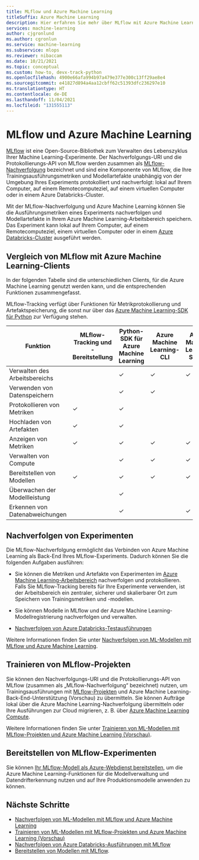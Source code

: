 ```yaml
---
title: MLflow und Azure Machine Learning
titleSuffix: Azure Machine Learning
description: Hier erfahren Sie mehr über MLflow mit Azure Machine Learning, um Metriken und Artefakte von ML-Modellen zu protokollieren, und stellen Sie Ihre ML-Modelle als Webdienst bereit.
services: machine-learning
author: cjgronlund
ms.author: cgronlun
ms.service: machine-learning
ms.subservice: mlops
ms.reviewer: nibaccam
ms.date: 10/21/2021
ms.topic: conceptual
ms.custom: how-to, devx-track-python
ms.openlocfilehash: 4900e66afa994b97a479e377e300c13ff29ae8e4
ms.sourcegitcommit: e41827d894a4aa12cbff62c51393dfc236297e10
ms.translationtype: HT
ms.contentlocale: de-DE
ms.lasthandoff: 11/04/2021
ms.locfileid: "131555113"
---
```

# <a name="mlflow-and-azure-machine-learning"></a>MLflow und Azure Machine Learning

[MLflow](https://www.mlflow.org) ist eine Open-Source-Bibliothek zum Verwalten des Lebenszyklus Ihrer Machine Learning-Experimente.  Der Nachverfolgungs-URI und die Protokollierungs-API von MLflow werden zusammen als [MLflow-Nachverfolgung](https://mlflow.org/docs/latest/quickstart.html#using-the-tracking-api) bezeichnet und sind eine Komponente von MLflow, die Ihre Trainingsausführungsmetriken und Modellartefakte unabhängig von der Umgebung Ihres Experiments protokolliert und nachverfolgt: lokal auf Ihrem Computer, auf einem Remotecomputeziel, auf einem virtuellen Computer oder in einem Azure Databricks-Cluster. 

Mit der MLflow-Nachverfolgung und Azure Machine Learning können Sie die Ausführungsmetriken eines Experiments nachverfolgen und Modellartefakte in Ihrem Azure Machine Learning-Arbeitsbereich speichern. Das Experiment kann lokal auf Ihrem Computer, auf einem Remotecomputeziel, einem virtuellen Computer oder in einem [Azure Databricks-Cluster](how-to-use-mlflow-azure-databricks.md) ausgeführt werden. 

## <a name="compare-mlflow-and-azure-machine-learning-clients"></a>Vergleich von MLflow mit Azure Machine Learning-Clients

 In der folgenden Tabelle sind die unterschiedlichen Clients, für die Azure Machine Learning genutzt werden kann, und die entsprechenden Funktionen zusammengefasst.

 MLflow-Tracking verfügt über Funktionen für Metrikprotokollierung und Artefaktspeicherung, die sonst nur über das [Azure Machine Learning-SDK für Python](/python/api/overview/azure/ml/intro) zur Verfügung stehen.

| Funktion | MLflow-Tracking und -Bereitstellung | Python-SDK für Azure Machine Learning |  Azure Machine Learning-CLI | Azure Machine Learning Studio|
|---|---|---|---|---|
| Verwalten des Arbeitsbereichs |   | ✓ | ✓ | ✓ |
| Verwenden von Datenspeichern  |   | ✓ | ✓ | |
| Protokollieren von Metriken      | ✓ | ✓ |   | |
| Hochladen von Artefakten | ✓ | ✓ |   | |
| Anzeigen von Metriken     | ✓ | ✓ | ✓ | ✓ |
| Verwalten von Compute   |   | ✓ | ✓ | ✓ |
| Bereitstellen von Modellen    | ✓ | ✓ | ✓ | ✓ |
|Überwachen der Modellleistung||✓|  |   |
| Erkennen von Datenabweichungen |   | ✓ |   | ✓ |


## <a name="track-experiments"></a>Nachverfolgen von Experimenten

Die MLflow-Nachverfolgung ermöglicht das Verbinden von Azure Machine Learning als Back-End Ihres MLflow-Experiments. Dadurch können Sie die folgenden Aufgaben ausführen:

+ Sie können die Metriken und Artefakte von Experimenten im [Azure Machine Learning-Arbeitsbereich](./concept-azure-machine-learning-architecture.md#workspace) nachverfolgen und protokollieren. Falls Sie MLflow-Tracking bereits für Ihre Experimente verwenden, ist der Arbeitsbereich ein zentraler, sicherer und skalierbarer Ort zum Speichern von Trainingsmetriken und -modellen. 

+ Sie können Modelle in MLflow und der Azure Machine Learning-Modellregistrierung nachverfolgen und verwalten.

+ [Nachverfolgen von Azure Databricks-Testausführungen](how-to-use-mlflow-azure-databricks.md)

Weitere Informationen finden Sie unter [Nachverfolgen von ML-Modellen mit MLflow und Azure Machine Learning](how-to-use-mlflow.md). 

## <a name="train-mlflow-projects"></a>Trainieren von MLflow-Projekten

Sie können den Nachverfolgungs-URI und die Protokollierungs-API von MLflow (zusammen als „MLflow-Nachverfolgung“ bezeichnet) nutzen, um Trainingsausführungen mit [MLflow-Projekten](https://www.mlflow.org/docs/latest/projects.html) und Azure Machine Learning-Back-End-Unterstützung (Vorschau) zu übermitteln. Sie können Aufträge lokal über die Azure Machine Learning-Nachverfolgung übermitteln oder Ihre Ausführungen zur Cloud migrieren, z. B. über [Azure Machine Learning Compute](./how-to-create-attach-compute-cluster.md).

Weitere Informationen finden Sie unter [Trainieren von ML-Modellen mit MLflow-Projekten und Azure Machine Learning (Vorschau)](how-to-train-mlflow-projects.md).


## <a name="deploy-mlflow-experiments"></a>Bereitstellen von MLflow-Experimenten

Sie können [Ihr MLflow-Modell als Azure-Webdienst bereitstellen](how-to-deploy-mlflow-models.md), um die Azure Machine Learning-Funktionen für die Modellverwaltung und Datendrifterkennung nutzen und auf Ihre Produktionsmodelle anwenden zu können.

## <a name="next-steps"></a>Nächste Schritte
* [Nachverfolgen von ML-Modellen mit MLflow und Azure Machine Learning](how-to-use-mlflow.md) 
* [Trainieren von ML-Modellen mit MLflow-Projekten und Azure Machine Learning (Vorschau)](how-to-train-mlflow-projects.md)
* [Nachverfolgen von Azure Databricks-Ausführungen mit MLflow](how-to-use-mlflow-azure-databricks.md)
* [Bereitstellen von Modellen mit MLflow](how-to-deploy-mlflow-models.md).


